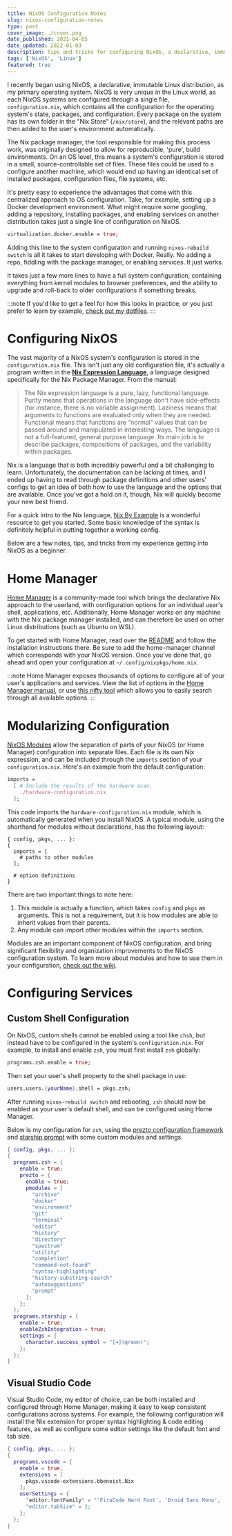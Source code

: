 ```yaml
---
title: NixOS Configuration Notes
slug: nixos-configuration-notes
type: post
cover_image: ./cover.png
date_published: 2021-04-05
date_updated: 2022-01-03
description: Tips and tricks for configuring NixOS, a declarative, immutable Linux distribution.
tags: ['NixOS', 'Linux']
featured: true
---
```


I recently began using NixOS, a declarative, immutable Linux distribution, as my primary operating system. NixOS is very unique in the Linux world, as each NixOS systems are configured through a single file, `configuration.nix`, which contains all the configuration for the operating system's state, packages, and configuration. Every package on the system has its own folder in the "Nix Store" (`/nix/store`), and the relevant paths are then added to the user's environment automatically. 

The Nix package manager, the tool responsible for making this process work, was originally designed to allow for reproducible, 'pure', build environments. On an OS level, this means a system's configuration is stored in a small, source-controllable set of files. These files could be used to a configure another machine, which would end up having an identical set of installed packages, configuration files, file systems, etc.

It's pretty easy to experience the advantages that come with this centralized approach to OS configuration. Take, for example, setting up a Docker development environment. What might require some googling, adding a repository, installing packages, and enabling services on another distribution takes just a single line of configuration on NixOS.

```nix {codeTitle: "configuration.nix"}
virtualization.docker.enable = true;
```

Adding this line to the system configuration and running `nixos-rebuild switch` is all it takes to start developing with Docker. Really. No adding a repo, fiddling with the package manager, or enabling services. It just works. 

It takes just a few more lines to have a full system configuration, containing everything from kernel modules to browser preferences, and the ability to upgrade and roll-back to older configurations if something breaks.

:::note
If you'd like to get a feel for how this looks in practice, or you just prefer to learn by example, [check out my dotfiles](https://git.thomasfamily.duckdns.org/michael/nix-dots). 
:::

# Configuring NixOS

The vast majority of a NixOS system's configuration is stored in the `configuration.nix` file. This isn't just any old configuration file, it's actually a program written in the [**Nix Expression Language**](https://nixos.wiki/wiki/Nix_Expression_Language), a language designed specifically for the Nix Package Manager. From the manual:

> The Nix expression language is a pure, lazy, functional language. Purity means that operations in the language don't have side-effects (for instance, there is no variable assignment). Laziness means that arguments to functions are evaluated only when they are needed. Functional means that functions are “normal” values that can be passed around and manipulated in interesting ways. The language is not a full-featured, general purpose language. Its main job is to describe packages, compositions of packages, and the variability within packages.

Nix is a language that is both incredibly powerful and a bit challenging to learn. Unfortunately, the documentation can be lacking at times, and I ended up having to read through package definitions and other users' configs to get an idea of both how to use the language and the options that are available. Once you've got a hold on it, though, Nix will quickly become your new best friend. 

For a quick intro to the Nix language, [Nix By Example](https://medium.com/@MrJamesFisher/nix-by-example-a0063a1a4c55) is a wonderful resource to get you started. Some basic knowledge of the syntax is definitely helpful in putting together a working config. 

Below are a few notes, tips, and tricks from my experience getting into NixOS as a beginner.

# Home Manager

[Home Manager](https://github.com/nix-community/home-manager) is a community-made tool which brings the declarative Nix approach to the userland, with configuration options for an individual user's shell, applications, etc. Additionally, Home Manager works on any machine with the Nix package manager installed, and can therefore be used on other Linux distributions (such as Ubuntu on WSL).

To get started with Home Manager, read over the [README](https://github.com/nix-community/home-manager/blob/master/README.md) and follow the installation instructions there. Be sure to add the home-manager channel which corresponds with your NixOS version. Once you've done that, go ahead and open your configuration at `~/.config/nixpkgs/home.nix`. 

:::note
Home Manager exposes thousands of options to configure all of your user's applications and services. View the list of options in the [Home Manager manual](https://rycee.gitlab.io/home-manager/options.html), or use [this nifty tool](https://mipmip.github.io/home-manager-option-search/) which allows you to easily search through all available options.
:::

# Modularizing Configuration

[NixOS Modules](https://nixos.wiki/wiki/Module) allow the separation of parts of your NixOS (or Home Manager) configuration into separate files. Each file is its own Nix expression, and can be included through the `imports` section of your `configuration.nix`. Here's an example from the default configuration:

```nix {codeTitle: configuration.nix}
imports =
  [ # Include the results of the hardware scan.
    ./hardware-configuration.nix
  ];
```

This code imports the `hardware-configuration.nix` module, which is automatically generated when you install NixOS. A typical module, using the shorthand for modules without declarations, has the following layout:

```nix{codeTitle: "module.nix"}
{ config, pkgs, ... }:
{
  imports = [
    # paths to other modules
  ];

  # option definitions
}
```

There are two important things to note here:

1. This module is actually a function, which takes `config` and `pkgs` as arguments. This is not a requirement, but it is how modules are able to inherit values from their parents.
2. Any module can import other modules within the `imports` section.

Modules are an important component of NixOS configuration, and bring significant flexibility and organization improvements to the NixOS configuration system. To learn more about modules and how to use them in your configuration, [check out the wiki](https://nixos.wiki/wiki/Module).

# Configuring Services

## Custom Shell Configuration

On NixOS, custom shells cannot be enabled using a tool like `chsh`, but instead have to be configured in the system's `configuration.nix`. For example, to install and enable `zsh`, you must first install `zsh` globally:

```nix {codeTitle: "configuration.nix}
programs.zsh.enable = true;
```

Then set your user's shell property to the shell package in use: 
```nix {codeTitle: "configuration.nix"}
users.users.{yourName}.shell = pkgs.zsh;
```

After running `nixos-rebuild switch` and rebooting, `zsh` should now be enabled as your user's default shell, and can be configured using Home Manager.

Below is my configuration for `zsh`, using the [prezto configuration framework](https://github.com/sorin-ionescu/prezto) and [starship prompt](https://starship.rs/) with some custom modules and settings.

```nix {codeTitle: "zsh.nix"}
{ config, pkgs, ... }:
{
  programs.zsh = {
    enable = true;
    prezto = {
      enable = true;
      pmodules = [ 
        "archive"
        "docker"
        "environment"
        "git"
        "terminal"
        "editor"
        "history"
        "directory"
        "spectrum"
        "utility"
        "completion"
        "command-not-found"
        "syntax-highlighting"
        "history-substring-search"
        "autosuggestions"
        "prompt"
      ];
    };
  };
  programs.starship = {
    enable = true;
    enableZshIntegration = true;
    settings = {
      character.success_symbol = "[➜](green)";
    };
  };
}
```

## Visual Studio Code

Visual Studio Code, my editor of choice, can be both installed and configured through Home Manager, making it easy to keep consistent configurations across systems. For example, the following configuration will install the Nix extension for proper syntax highlighting & code editing features, as well as configure some editor settings like the default font and tab size. 

```nix {codeTitle: "vscode.nix"}
{ config, pkgs, ... }:
{
  programs.vscode = {
    enable = true;
    extensions = [
      pkgs.vscode-extensions.bbenoist.Nix
    ];
    userSettings = {
      "editor.fontFamily" = "'FiraCode Nerd Font', 'Droid Sans Mono', 'monospace'";
      "editor.tabSize" = 2;
    };
  };
}
```
